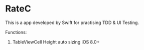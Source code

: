 # RateC

This is a app developed by Swift for practising TDD & UI Testing.

Functions:

1.  TableViewCell Height auto sizing iOS 8.0+
